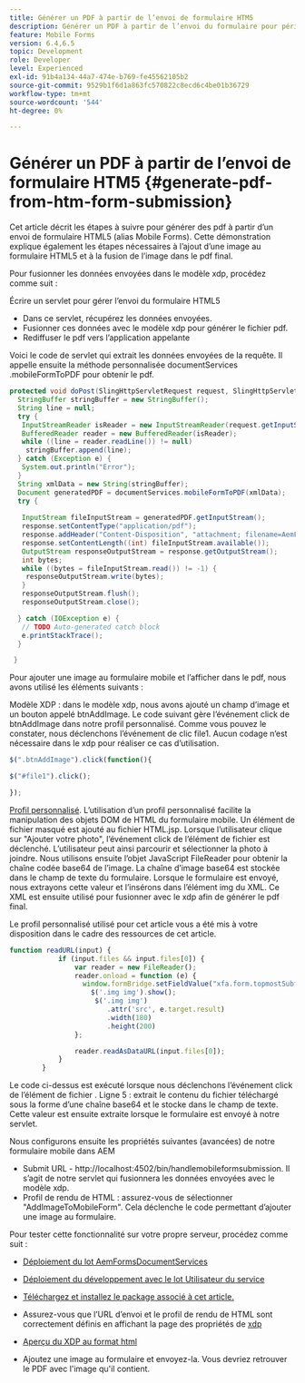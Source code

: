 ```yaml
---
title: Générer un PDF à partir de l’envoi de formulaire HTM5
description: Générer un PDF à partir de l’envoi du formulaire pour périphériques mobiles
feature: Mobile Forms
version: 6.4,6.5
topic: Development
role: Developer
level: Experienced
exl-id: 91b4a134-44a7-474e-b769-fe45562105b2
source-git-commit: 9529b1f6d1a863fc570822c8ecd6c4be01b36729
workflow-type: tm+mt
source-wordcount: '544'
ht-degree: 0%

---
```


# Générer un PDF à partir de l’envoi de formulaire HTM5 {#generate-pdf-from-htm-form-submission}

Cet article décrit les étapes à suivre pour générer des pdf à partir d’un envoi de formulaire HTML5 (alias Mobile Forms). Cette démonstration explique également les étapes nécessaires à l’ajout d’une image au formulaire HTML5 et à la fusion de l’image dans le pdf final.


Pour fusionner les données envoyées dans le modèle xdp, procédez comme suit :

Écrire un servlet pour gérer l’envoi du formulaire HTML5

* Dans ce servlet, récupérez les données envoyées.
* Fusionner ces données avec le modèle xdp pour générer le fichier pdf.
* Rediffuser le pdf vers l’application appelante

Voici le code de servlet qui extrait les données envoyées de la requête. Il appelle ensuite la méthode personnalisée documentServices .mobileFormToPDF pour obtenir le pdf.

```java
protected void doPost(SlingHttpServletRequest request, SlingHttpServletResponse response) {
  StringBuffer stringBuffer = new StringBuffer();
  String line = null;
  try {
   InputStreamReader isReader = new InputStreamReader(request.getInputStream(), "UTF-8");
   BufferedReader reader = new BufferedReader(isReader);
   while ((line = reader.readLine()) != null)
    stringBuffer.append(line);
  } catch (Exception e) {
   System.out.println("Error");
  }
  String xmlData = new String(stringBuffer);
  Document generatedPDF = documentServices.mobileFormToPDF(xmlData);
  try {
   
   InputStream fileInputStream = generatedPDF.getInputStream();
   response.setContentType("application/pdf");
   response.addHeader("Content-Disposition", "attachment; filename=AemFormsRocks.pdf");
   response.setContentLength((int) fileInputStream.available());
   OutputStream responseOutputStream = response.getOutputStream();
   int bytes;
   while ((bytes = fileInputStream.read()) != -1) {
    responseOutputStream.write(bytes);
   }
   responseOutputStream.flush();
   responseOutputStream.close();

  } catch (IOException e) {
   // TODO Auto-generated catch block
   e.printStackTrace();
  }

 }
```

Pour ajouter une image au formulaire mobile et l’afficher dans le pdf, nous avons utilisé les éléments suivants :

Modèle XDP : dans le modèle xdp, nous avons ajouté un champ d’image et un bouton appelé btnAddImage. Le code suivant gère l’événement click de btnAddImage dans notre profil personnalisé. Comme vous pouvez le constater, nous déclenchons l’événement de clic file1. Aucun codage n’est nécessaire dans le xdp pour réaliser ce cas d’utilisation.

```javascript
$(".btnAddImage").click(function(){

$("#file1").click();

});
```

[Profil personnalisé](https://helpx.adobe.com/livecycle/help/mobile-forms/creating-profile.html#CreatingCustomProfiles). L’utilisation d’un profil personnalisé facilite la manipulation des objets DOM de HTML du formulaire mobile. Un élément de fichier masqué est ajouté au fichier HTML.jsp. Lorsque l’utilisateur clique sur &quot;Ajouter votre photo&quot;, l’événement click de l’élément de fichier est déclenché. L’utilisateur peut ainsi parcourir et sélectionner la photo à joindre. Nous utilisons ensuite l’objet JavaScript FileReader pour obtenir la chaîne codée base64 de l’image. La chaîne d’image base64 est stockée dans le champ de texte du formulaire. Lorsque le formulaire est envoyé, nous extrayons cette valeur et l’insérons dans l’élément img du XML. Ce XML est ensuite utilisé pour fusionner avec le xdp afin de générer le pdf final.

Le profil personnalisé utilisé pour cet article vous a été mis à votre disposition dans le cadre des ressources de cet article.

```javascript
function readURL(input) {
            if (input.files && input.files[0]) {
                var reader = new FileReader();
                reader.onload = function (e) {
                  window.formBridge.setFieldValue("xfa.form.topmostSubform.Page1.base64image",reader.result);
                    $('.img img').show();
                     $('.img img')
                        .attr('src', e.target.result)
                        .width(180)
                        .height(200)
                };

                reader.readAsDataURL(input.files[0]);
            }
        }
```

Le code ci-dessus est exécuté lorsque nous déclenchons l’événement click de l’élément de fichier . Ligne 5 : extrait le contenu du fichier téléchargé sous la forme d’une chaîne base64 et le stocke dans le champ de texte. Cette valeur est ensuite extraite lorsque le formulaire est envoyé à notre servlet.

Nous configurons ensuite les propriétés suivantes (avancées) de notre formulaire mobile dans AEM

* Submit URL - http://localhost:4502/bin/handlemobileformsubmission. Il s’agit de notre servlet qui fusionnera les données envoyées avec le modèle xdp.
* Profil de rendu de HTML : assurez-vous de sélectionner &quot;AddImageToMobileForm&quot;. Cela déclenche le code permettant d’ajouter une image au formulaire.

Pour tester cette fonctionnalité sur votre propre serveur, procédez comme suit :

* [Déploiement du lot AemFormsDocumentServices](/help/forms/assets/common-osgi-bundles/AEMFormsDocumentServices.core-1.0-SNAPSHOT.jar)

* [Déploiement du développement avec le lot Utilisateur du service](/help/forms/assets/common-osgi-bundles/DevelopingWithServiceUser.jar)

* [Téléchargez et installez le package associé à cet article.](assets/pdf-from-mobile-form-submission.zip)

* Assurez-vous que l’URL d’envoi et le profil de rendu de HTML sont correctement définis en affichant la page des propriétés de  [xdp](http://localhost:4502/libs/fd/fm/gui/content/forms/formmetadataeditor.html/content/dam/formsanddocuments/schengen.xdp)

* [Aperçu du XDP au format html](http://localhost:4502/content/dam/formsanddocuments/schengen.xdp/jcr:content)

* Ajoutez une image au formulaire et envoyez-la. Vous devriez retrouver le PDF avec l&#39;image qu&#39;il contient.
